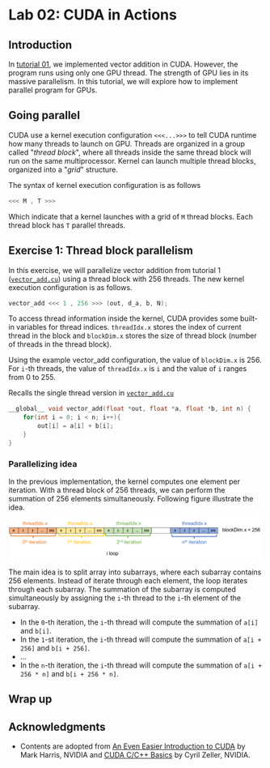 # Lab 02: CUDA in Actions

## Introduction 

In [tutorial 01](../lab01/), we implemented vector addition in CUDA. However, the program runs using only one GPU thread. The strength of GPU lies in its massive parallelism. In this tutorial, we will explore how to implement parallel program for GPUs. 

## Going parallel

CUDA use a kernel execution configuration `<<<...>>>` to tell CUDA runtime how many threads to launch on GPU. Threads are organized in a group called "*thread block*", where all threads inside the same thread block will run on the same multiprocessor. Kernel can launch multiple thread blocks, organized into a "*grid*" structure. 

The syntax of kernel execution configuration is as follows 

```C
<<< M , T >>>
```

Which indicate that a kernel launches with a grid of `M` thread blocks. Each thread block has `T` parallel threads. 

## Exercise 1: Thread block parallelism

In this exercise, we will parallelize vector addition from tutorial 1 ([`vector_add.cu`](./vector_add.cu)) using a thread block with 256 threads. The new kernel execution configuration is as follows. 

```C
vector_add <<< 1 , 256 >>> (out, d_a, b, N);
```

To access thread information inside the kernel, CUDA provides some built-in variables for thread indices. `threadIdx.x` stores the index of current thread in the block and `blockDim.x` stores the size of thread block (number of threads in the thread block). 

Using the example vector_add configuration, the value of `blockDim.x` is 256. For `i`-th threads, the value of `threadIdx.x` is `i` and the value of `i` ranges from 0 to 255. 

Recalls the single thread version in [`vector_add.cu`](./vector_add.cu)

```C
__global__ void vector_add(float *out, float *a, float *b, int n) {
    for(int i = 0; i < n; i++){
        out[i] = a[i] + b[i];
    }
}
```

### Parallelizing idea

 In the previous implementation, the kernel computes one element per iteration. With a thread block of 256 threads, we can perform the summation of 256 elements simultaneously. Following figure illustrate the idea.
 
![parallel thread](./01_parallel_thread.png "parallel thread")

The main idea is to split array into subarrays, where each subarray contains 256 elements. Instead of iterate through each element, the loop iterates through each subarray. The summation of the subarray is computed simultaneously by assigning the `i`-th thread to the `i`-th element of the subarray. 

* In the `0`-th iteration, the `i`-th thread will compute the summation of `a[i]` and `b[i]`. 
* In the `1`-st iteration, the `i`-th thread will compute the summation of `a[i + 256]` and `b[i + 256]`. 
* ...
* In the `n`-th iteration, the `i`-th thread will compute the summation of `a[i + 256 * n]` and `b[i + 256 * n]`. 

## Wrap up


## Acknowledgments

* Contents are adopted from [An Even Easier Introduction to CUDA](https://devblogs.nvidia.com/even-easier-introduction-cuda/) by Mark Harris, NVIDIA and [CUDA C/C++ Basics](http://www.int.washington.edu/PROGRAMS/12-2c/week3/clark_01.pdf) by Cyril Zeller, NVIDIA. 


